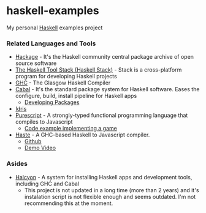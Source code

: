# haskell-examples
My personal [Haskell](https://www.haskell.org/) examples project

### Related Languages and Tools
* [Hackage](https://hackage.haskell.org/) - It's the Haskell community central package archive of open source software
* [The Haskell Tool Stack (Haskell Stack)](https://docs.haskellstack.org/en/stable/README/) - Stack is a cross-platform program for developing Haskell projects
* [GHC](https://wiki.haskell.org/GHC) - The Glasgow Haskell Compiler
* [Cabal](https://www.haskell.org/cabal/users-guide/) - It's the standard package system for Haskell software. Eases the configure, build, install pipeline for Haskell apps
  * [Developing Packages](https://www.haskell.org/cabal/users-guide/developing-packages.html#quickstart)
* [Idris](http://docs.idris-lang.org/en/latest/index.html)
* [Purescript](http://www.purescript.org/) - A strongly-typed functional programming language that compiles to Javascript
  * [Code example implementing a game](https://www.youtube.com/watch?v=yIlDBPiMb0o)
* [Haste](https://haste-lang.org/) - A GHC-based Haskell to Javascript compiler.
  * [Github](https://github.com/valderman/haste-compiler)
  * [Demo Video](https://www.youtube.com/watch?v=3v03NFcyvzc)

### Asides

* [Halcyon](https://halcyon.sh/) - A system for installing Haskell apps and development tools, including GHC and Cabal
  * This project is not updated in a long time (more than 2 years) and it's instalation script is not flexible enough and seems outdated. I'm not recommending this at the moment.
